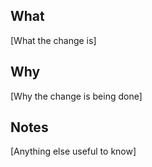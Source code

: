 ## What

[What the change is]

## Why

[Why the change is being done]

## Notes

[Anything else useful to know]

